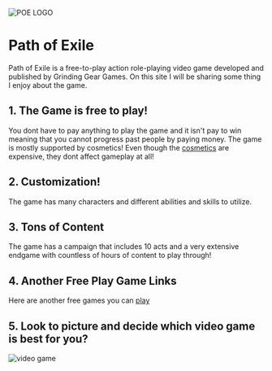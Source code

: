 ![POE LOGO](https://github.com/Tim-Saeteurn/Favorite/assets/142946156/300e01ee-62f9-44c6-887d-9005b2161845)
# Path of Exile 
 
Path of Exile is a free-to-play action role-playing video game developed and published by Grinding Gear Games. On this site I will be sharing some thing I enjoy about the game.

## 1. The Game is free to play!
You dont have to pay anything to play the game and it isn't pay to win meaning that you cannot progress past people by paying money. The game is mostly supported by cosmetics!
Even though the [cosmetics](https://www.pathofexile.com/purchase) are expensive, they dont affect gameplay at all!

## 2. Customization!
The game has many characters and different abilities and skills to utilize.

## 3. Tons of Content
The game has a campaign that includes 10 acts and a very extensive endgame with countless of hours of content to play through!

## 4. Another Free Play Game Links
Here are another free games you can [play](https://freegames.org/)
## 5. Look to picture and decide which video game is best for you?
![video game](https://hips.hearstapps.com/hmg-prod/images/most-popular-video-games-of-2022-1642612227.png)
